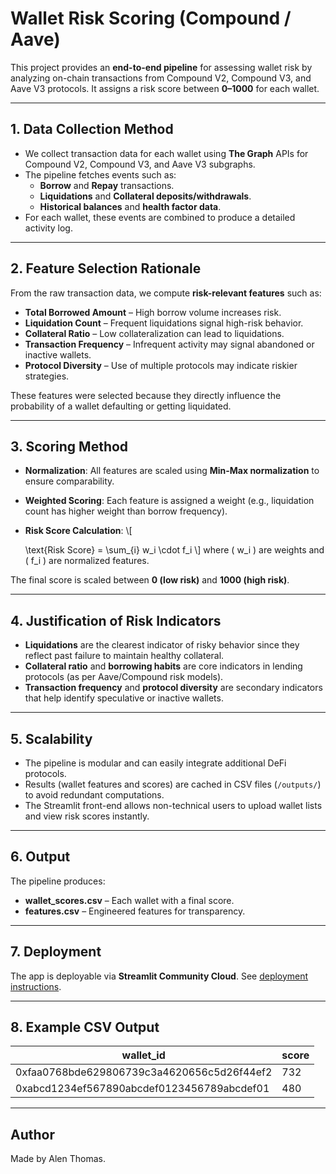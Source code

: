 
# Wallet Risk Scoring (Compound / Aave)

This project provides an **end-to-end pipeline** for assessing wallet risk by analyzing on-chain transactions from Compound V2, Compound V3, and Aave V3 protocols. It assigns a risk score between **0–1000** for each wallet.

---

## **1. Data Collection Method**
- We collect transaction data for each wallet using **The Graph** APIs for Compound V2, Compound V3, and Aave V3 subgraphs.
- The pipeline fetches events such as:
  - **Borrow** and **Repay** transactions.
  - **Liquidations** and **Collateral deposits/withdrawals**.
  - **Historical balances** and **health factor data**.
- For each wallet, these events are combined to produce a detailed activity log.

---

## **2. Feature Selection Rationale**
From the raw transaction data, we compute **risk-relevant features** such as:
- **Total Borrowed Amount** – High borrow volume increases risk.
- **Liquidation Count** – Frequent liquidations signal high-risk behavior.
- **Collateral Ratio** – Low collateralization can lead to liquidations.
- **Transaction Frequency** – Infrequent activity may signal abandoned or inactive wallets.
- **Protocol Diversity** – Use of multiple protocols may indicate riskier strategies.

These features were selected because they directly influence the probability of a wallet defaulting or getting liquidated.

---

## **3. Scoring Method**
- **Normalization**: All features are scaled using **Min-Max normalization** to ensure comparability.
- **Weighted Scoring**: Each feature is assigned a weight (e.g., liquidation count has higher weight than borrow frequency).
- **Risk Score Calculation**:
  \\[

  \\text{Risk Score} = \\sum_{i} w_i \\cdot f_i
  \\]
  where \( w_i \) are weights and \( f_i \) are normalized features.

The final score is scaled between **0 (low risk)** and **1000 (high risk)**.

---

## **4. Justification of Risk Indicators**
- **Liquidations** are the clearest indicator of risky behavior since they reflect past failure to maintain healthy collateral.
- **Collateral ratio** and **borrowing habits** are core indicators in lending protocols (as per Aave/Compound risk models).
- **Transaction frequency** and **protocol diversity** are secondary indicators that help identify speculative or inactive wallets.

---

## **5. Scalability**
- The pipeline is modular and can easily integrate additional DeFi protocols.
- Results (wallet features and scores) are cached in CSV files (`/outputs/`) to avoid redundant computations.
- The Streamlit front-end allows non-technical users to upload wallet lists and view risk scores instantly.

---

## **6. Output**
The pipeline produces:
- **wallet_scores.csv** – Each wallet with a final score.
- **features.csv** – Engineered features for transparency.

---

## **7. Deployment**
The app is deployable via **Streamlit Community Cloud**. See [deployment instructions](https://streamlit.io/cloud).

---

## **8. Example CSV Output**
| wallet_id                                | score |
|------------------------------------------|-------|
| 0xfaa0768bde629806739c3a4620656c5d26f44ef2 | 732   |
| 0xabcd1234ef567890abcdef0123456789abcdef01 | 480   |

---

## **Author**
Made by Alen Thomas.


